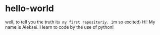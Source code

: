 # hello-world
well, to tell you the truth it`s my first repositoriy. I`m so excited)
Hi! My name is Aleksei. I learn to code by the use of python!
